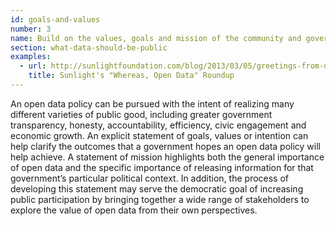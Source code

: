 ```yaml
---
id: goals-and-values
number: 3
name: Build on the values, goals and mission of the community and government
section: what-data-should-be-public
examples: 
  - url: http://sunlightfoundation.com/blog/2013/03/05/greetings-from-opendata-land/
    title: Sunlight's "Whereas, Open Data" Roundup
---
```


<p>An open data policy can be pursued with the intent of realizing many different varieties of public good, including greater government transparency, honesty, accountability, efficiency, civic engagement and economic growth. An explicit statement of goals, values or intention can help clarify the outcomes that a government hopes an open data policy will help achieve. A statement of mission highlights both the general importance of open data and the specific importance of releasing information for that government’s particular political context. In addition, the process of developing this statement may serve the democratic goal of increasing public participation by bringing together a wide range of stakeholders to explore the value of open data from their own perspectives.</p>